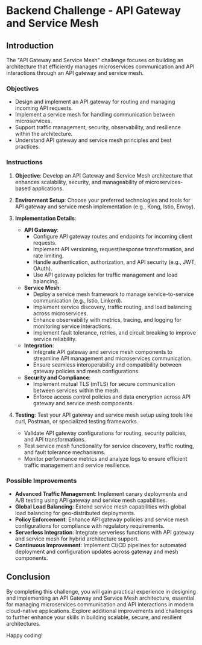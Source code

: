 # Backend Challenge - API Gateway and Service Mesh

## Introduction

The "API Gateway and Service Mesh" challenge focuses on building an architecture that efficiently manages microservices communication and API interactions through an API gateway and service mesh.

### Objectives

- Design and implement an API gateway for routing and managing incoming API requests.
- Implement a service mesh for handling communication between microservices.
- Support traffic management, security, observability, and resilience within the architecture.
- Understand API gateway and service mesh principles and best practices.

### Instructions

1. **Objective**: Develop an API Gateway and Service Mesh architecture that enhances scalability, security, and manageability of microservices-based applications.

2. **Environment Setup**: Choose your preferred technologies and tools for API gateway and service mesh implementation (e.g., Kong, Istio, Envoy).

3. **Implementation Details**: 
   - **API Gateway**:
     - Configure API gateway routes and endpoints for incoming client requests.
     - Implement API versioning, request/response transformation, and rate limiting.
     - Handle authentication, authorization, and API security (e.g., JWT, OAuth).
     - Use API gateway policies for traffic management and load balancing.
   - **Service Mesh**:
     - Deploy a service mesh framework to manage service-to-service communication (e.g., Istio, Linkerd).
     - Implement service discovery, traffic routing, and load balancing across microservices.
     - Enhance observability with metrics, tracing, and logging for monitoring service interactions.
     - Implement fault tolerance, retries, and circuit breaking to improve service reliability.
   - **Integration**:
     - Integrate API gateway and service mesh components to streamline API management and microservices communication.
     - Ensure seamless interoperability and compatibility between gateway policies and mesh configurations.
   - **Security and Compliance**:
     - Implement mutual TLS (mTLS) for secure communication between services within the mesh.
     - Enforce access control policies and data encryption across API gateway and service mesh components.
   
4. **Testing**: Test your API gateway and service mesh setup using tools like curl, Postman, or specialized testing frameworks.
   - Validate API gateway configurations for routing, security policies, and API transformations.
   - Test service mesh functionality for service discovery, traffic routing, and fault tolerance mechanisms.
   - Monitor performance metrics and analyze logs to ensure efficient traffic management and service resilience.

### Possible Improvements

- **Advanced Traffic Management**: Implement canary deployments and A/B testing using API gateway and service mesh capabilities.
- **Global Load Balancing**: Extend service mesh capabilities with global load balancing for geo-distributed deployments.
- **Policy Enforcement**: Enhance API gateway policies and service mesh configurations for compliance with regulatory requirements.
- **Serverless Integration**: Integrate serverless functions with API gateway and service mesh for hybrid architecture support.
- **Continuous Improvement**: Implement CI/CD pipelines for automated deployment and configuration updates across gateway and mesh components.

## Conclusion

By completing this challenge, you will gain practical experience in designing and implementing an API Gateway and Service Mesh architecture, essential for managing microservices communication and API interactions in modern cloud-native applications. Explore additional improvements and challenges to further enhance your skills in building scalable, secure, and resilient architectures.

Happy coding!
